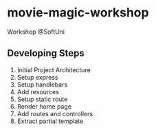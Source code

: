 # movie-magic-workshop
Workshop @SoftUni

## Developing Steps
1. Initial Project Architecture
2. Setup express
3. Setup handlebars
4. Add resources
5. Setup static route
6. Render home page
7. Add routes and controllers
8. Extract partial template